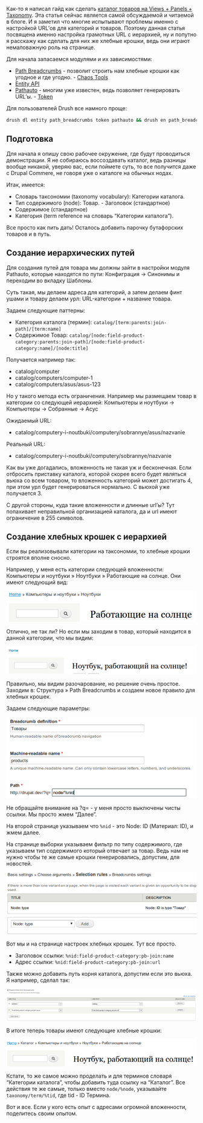 Как-то я написал гайд как
сделать [каталог товаров на Views + Panels + Taxonomy][drupal-7-creating-catalog-with-taxonomy-views-and-panels].
Эта статья сейчас является самой обсуждаемой и читаемой в блоге. И я заметил что
многие испытывают проблемы именно с настройкой URL’ов для категорий и товаров.
Поэтому данная статья посвящена именно настройка грамотных URL с иерархией, ну и
попутно я расскажу как сделать для них же хлебные крошки, ведь
они играют немаловажную роль на странице.

Для начала запасаемся модулями и их зависимостями:

- [Path Breadcrumbs](https://drupal.org/project/path_breadcrumbs) - позволит
  строить нам хлебные крошки как угодное и где
  угодно. - [Chaos Tools](http://drupal.org/project/ctools)
- [Entity API](http://drupal.org/project/entity)
- [Pathauto](https://drupal.org/project/pathauto) - многим уже известен, ведь
  позволяет генерировать URL’ы. - [Token](https://drupal.org/project/token)

Для пользователей Drush все намного проще:

```bash
drush dl entity path_breadcrumbs token pathauto && drush en path_breadcrumbs_ui pathauto -y
```

## Подготовка

Для начала я опишу свою рабочее окружение, где будут проводиться демонстрации. Я
не собираюсь воссоздавать каталог, ведь разницы вообще никакой, уверяю вас, если
поймете суть, то все получится даже с Drupal Commere, не говоря уже о каталоге
на обычных нодах.

Итак, имеется:

- Словарь таксономии (taxonomy vocabulary): Категории каталога.
- Тип содержимого (node): Товар. - Заголовок (стандартное)
- Содержимое (стандартное)
- Категория (term reference на словарь “Категории каталога”).

Все просто как пить дать! Осталось добавить парочку бутафорских товаров и в
путь.

## Создание иерархических путей

Для создания путей для товара мы должны зайти в настройки модуля Pathauto,
которые находятся по пути: Конфиграция -> Синонимы и переходим во вкладку
Шаблоны.

Суть такая, мы делаем адреса для категорий, а затем делаем финт ушами и товару
делаем урл: URL-категории + название товара.

Задаем следующие паттерны:

- Категория каталога (термин): `catalog/[term:parents:join-path]/[term:name]`
- Содержимое
  Товар: `catalog/[node:field-product-category:parents:join-path]/[node:field-product-category:name]/[node:title]`

Получается например так:

- catalog/computer
- catalog/computers/computer-1
- catalog/computers/asus/asus-123

Но у такого метода есть ограничения. Например мы размещаем товар в категории со
следующей иерархией: Компьютеры и ноутбуки -> Компьютеры -> Собранные -> Асус

Ожидаемый URL:

- catalog/computery-i-noutbuki/computery/sobrannye/asus/nazvanie

Реальный URL:

- catalog/computery-i-noutbuki/computery/sobrannye/nazvanie

Как вы уже догадались, вложенность не такая уж и бесконечная. Если отбросить
приставку каталога, которой скорее всего будет являться вьюха со всем товаром,
то вложенность категорий может достигать 4, при этом урл будет генерироваться
нормально. С вьюхой уже получается 3.

С другой стороны, куда такие вложенности и длинные url’ы? Тут попахивает
неправильной организацией каталога, да и url имеют ограничение в 255 символов.

## Создание хлебных крошек с иерархией

Если вы реализовывали категории на таксономии, то хлебные крошки строятся вполне
сносно.

Например, у меня есть категории следующей вложенности: Компьютеры и ноутбуки »
Ноутбуки » Работающие на солнце. Они имеют следующий вид:

![Автоматически сгенерированные крошки для таксономии](image/1.png)

Отлично, не так ли? Но если мы заходим в товар, который находится в данной
категории, что мы видим:

![А вот ноды не учитывают категорий](image/2.png)

Правильно, мы видим разочарование, но решение очень простое. Заходим в:
Структура » Path Breadcrumbs и создаем новое правило для хлебных крошек.

Задаем следующие параметры:

![Первоначальные настройки](image/3.png)

Не обращайте внимание на ?q= - у меня просто выключены чисты ссылки. Мы просто
жмем “Далее”.

На второй странице указываем что `%nid` - это Node: ID (Материал: ID), и жмем
далее.

На странице выборки указываем фильтр по типу содержимого, где указываем тип
содержимого который отвечает за товар. Ведь нам не нужно чтобы те же самые
крошки генерировались, допустим, для новостей.

![Фильтруем по типу содержимого](image/4.png)

Вот мы и на странице настроек хлебных крошек. Тут все просто.

- Заголовок ссылки: `%nid:field-product-category:pb-join:name`
- Адрес ссылки: `%nid:field-product-category:pb-join:url`

Также можно добавить путь корня каталога, допустим если это вьюха. Я например,
сделал так:

![Дополнительный пункт на вьюху](image/5.png)

В итоге теперь товары имеют следующие хлебные крошки:

![Товар теперь имеет хлебные крошки!](image/6.png)

Кстати, то же самое можно проделать и для терминов словаря “Категории каталога”,
чтобы добавить туда ссылку на “Каталог”. Все действия те же самые, только
вместо `node/%node`, указывайте `taxonomy/term/%tid`, где tid - ID Термина.

Вот и все. Если у кого есть опыт с адресами огромной вложенности, поделитесь
своим опытом.

[drupal-7-creating-catalog-with-taxonomy-views-and-panels]: ../../../../2013/03/24/drupal-7-creating-catalog-with-taxonomy-views-and-panels/article.ru.md
